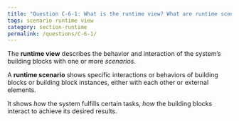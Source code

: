 ```yaml
---
title: "Question C-6-1: What is the runtime view? What are runtime scenarios??"
tags: scenario runtime view
category: section-runtime
permalink: /questions/C-6-1/
---
```


The **runtime view** describes the behavior and interaction of the system’s
building blocks with one or more _scenarios_.

A **runtime scenario** shows specific interactions or behaviors of building blocks or building block instances, either with each other or external elements.

It shows _how_ the system fulfills certain tasks, _how_ the building blocks interact to achieve its desired results.
